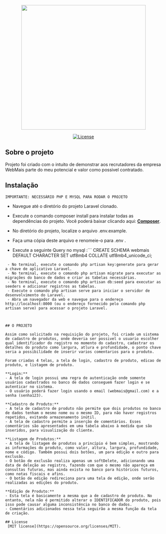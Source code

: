 <p align="center"><a href="https://laravel.com" target="_blank"><img src="https://bpprodstorage.blob.core.windows.net/bpblobcontainer/4010257/images/2f0853f7-9fc7-45bb-8fd7-967a9cb70815S6GD3hTIRNqyfRhYsjzKhA5J5aRX4xojn531xwBLC34m0lBnjg_YLO7YMdzmzyOiDc0XaAw9SrtmJFYelw=s0.Png" width="400"></a></p>

<p align="center">
<a href="https://packagist.org/packages/laravel/framework"><img src="https://poser.pugx.org/laravel/framework/license.svg" alt="License"></a>
</p>

## Sobre o projeto

Projeto foi criado com o intuito de demonstrar aos 
recrutadores da empresa WebMais parte do meu potencial e valor como possivel contratado.

## Instalação

    IMPORTANTE: NECESSÁRIO PHP E MYSQL PARA RODAR O PROJETO

 - Navegue até o diretório do projeto Laravel clonado.
 - Execute o comando composer install para instalar todas as dependências do projeto. Você poderá baixar clicando aqui: **[Composer](https://getcomposer.org/Composer-Setup.exe)**.
 
 - No diretório do projeto, localize o arquivo .env.example.
 - Faça uma cópia deste arquivo e renomeie-o para .env .
 - Execute a seguinte Query no mysql :```
CREATE SCHEMA webmais DEFAULT CHARACTER SET utf8mb4 COLLATE utf8mb4_unicode_ci;
```
 - No terminal, execute o comando php artisan key:generate para gerar a chave de aplicativo Laravel.
 - No terminal, execute o comando php artisan migrate para executar as migrações do banco de dados e criar as tabelas necessárias.
 - No terminal, execute o comando php artisan db:seed para executar as seeders e adicionar registros as tabelas.
 - Execute o comando php artisan serve para iniciar o servidor de desenvolvimento do Laravel.
 - Abra um navegador da web e navegue para o endereço http://localhost:8000 (ou o endereço fornecido pelo comando php artisan serve) para acessar o projeto Laravel.



## O PROJETO

Assim como solicitado na requisição do projeto, foi criado um sistema de cadastro de produtos, onde deveria ser possivel o usuario escolher qual identificador do registro no momento do cadastro, cadastrar os detalhes do produto como largura, atlura e profundidade, o ponto chave seria a possibilidade de inserir varios comentarios para o produto. 

Foram criadas 4 telas, a tela de login, cadastro de produto, edicao de produto, e listagem de produto.

**Login:**
- A tela de login possui uma regra de autenticação onde somente usuários cadastrados no banco de dados conseguem fazer login e se autenticar no sistema.
- O usuário poderá fazer login usando o email (webmais@gmail.com) e a senha (senha123).

**Cadastro de Produto:**
- A tela de cadastro de produto não permite que dois produtos no banco de dados tenham o mesmo nome ou o mesmo ID, para não haver registros repetidos, evitando armazenamento inútil.
- A tela de cadastro permite a inserção de comentários. Esses comentários são apresentados em uma tabela abaixo à medida que são inseridos, para visualização do cliente.
  
**Listagem de Produtos:**
- A tela de listagem de produtos a princípio é bem simples, mostrando as informações do produto, como valor, altura, largura, profundidade, nome e código. Também possui dois botões, um para edição e outro para exclusão.
- O botão de exclusão realiza apenas um softDelete, adicionando uma data de deleção ao registro, fazendo com que o mesmo não apareça em consultas futuras, mas ainda exista no banco para históricos futuros, como notas fiscais e afins.
- O botão de edição redireciona para uma tela de edição, onde serão realizadas as edições do produto.

**Edição de Produto:**
- Esta tela é basicamente a mesma que a de cadastro de produto. No entanto, nela não é permitido alterar o IDENTIFICADOR do produto, pois isso pode causar alguma inconsistência no banco de dados.
- Comentários adicionados nessa tela seguirão a mesma função da tela de criação.

## License
 [MIT license](https://opensource.org/licenses/MIT).

